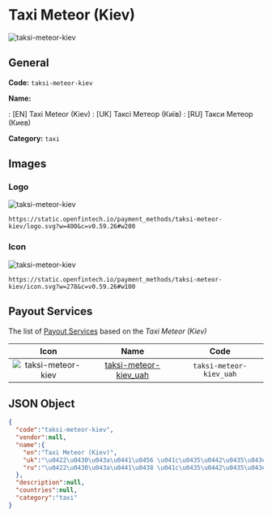 
# Taxi Meteor (Kiev) 
![taksi-meteor-kiev](https://static.openfintech.io/payment_methods/taksi-meteor-kiev/logo.svg?w=400&c=v0.59.26#w200)  

## General 
**Code:** `taksi-meteor-kiev` 
 
**Name:** 
 
:	[EN] Taxi Meteor (Kiev) 
:	[UK] Таксі Метеор (Київ) 
:	[RU] Такси Метеор (Киев) 
 
**Category:** `taxi` 
 

## Images 

### Logo 
![taksi-meteor-kiev](https://static.openfintech.io/payment_methods/taksi-meteor-kiev/logo.svg?w=400&c=v0.59.26#w200)  

```
https://static.openfintech.io/payment_methods/taksi-meteor-kiev/logo.svg?w=400&c=v0.59.26#w200
```  

### Icon 
![taksi-meteor-kiev](https://static.openfintech.io/payment_methods/taksi-meteor-kiev/icon.svg?w=278&c=v0.59.26#w100)  

```
https://static.openfintech.io/payment_methods/taksi-meteor-kiev/icon.svg?w=278&c=v0.59.26#w100
```  

## Payout Services 
 
The list of [Payout Services](/payout-services/) based on the _Taxi Meteor (Kiev)_ 

|Icon|Name|Code| 
|:---:|:---:|:---:| 
|![taksi-meteor-kiev](https://static.openfintech.io/payout_methods/taksi-meteor-kiev/icon.png?w=278&c=v0.59.26#w40) |[taksi-meteor-kiev_uah](/payout-services/taksi-meteor-kiev_uah/)|`taksi-meteor-kiev_uah`| 
 

## JSON Object 

```json
{
  "code":"taksi-meteor-kiev",
  "vendor":null,
  "name":{
    "en":"Taxi Meteor (Kiev)",
    "uk":"\u0422\u0430\u043a\u0441\u0456 \u041c\u0435\u0442\u0435\u043e\u0440 (\u041a\u0438\u0457\u0432)",
    "ru":"\u0422\u0430\u043a\u0441\u0438 \u041c\u0435\u0442\u0435\u043e\u0440 (\u041a\u0438\u0435\u0432)"
  },
  "description":null,
  "countries":null,
  "category":"taxi"
}
```  
